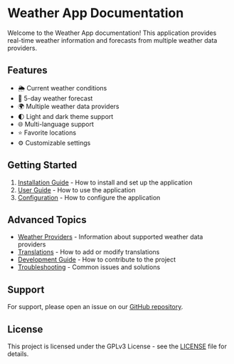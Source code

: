 # Weather App Documentation

Welcome to the Weather App documentation! This application provides real-time weather information and forecasts from multiple weather data providers.

## Features

- 🌦️ Current weather conditions
- 📅 5-day weather forecast
- 🌍 Multiple weather data providers
- 🌓 Light and dark theme support
- 🌐 Multi-language support
- ⭐ Favorite locations
- ⚙️ Customizable settings

## Getting Started

1. [Installation Guide](installation.md) - How to install and set up the application
2. [User Guide](usage.md) - How to use the application
3. [Configuration](configuration.md) - How to configure the application

## Advanced Topics

- [Weather Providers](providers.md) - Information about supported weather data providers
- [Translations](translations.md) - How to add or modify translations
- [Development Guide](development.md) - How to contribute to the project
- [Troubleshooting](troubleshooting.md) - Common issues and solutions

## Support

For support, please open an issue on our [GitHub repository](https://github.com/Nsfr750/weather).

## License

This project is licensed under the GPLv3 License - see the [LICENSE](https://github.com/Nsfr750/weather/blob/main/LICENSE) file for details.
